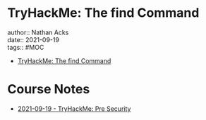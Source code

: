 # TryHackMe: The find Command

author:: Nathan Acks  
date:: 2021-09-19  
tags:: #MOC

* [TryHackMe: The find Command](https://tryhackme.com/room/thefindcommand)

# Course Notes

* [2021-09-19 - TryHackMe: Pre Security](../log/2021-09-19-tryhackme-pre-security.md)
